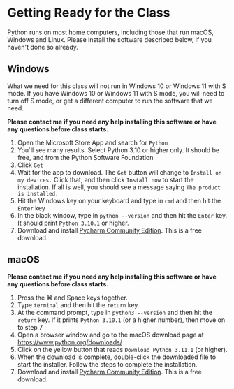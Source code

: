 # Getting Ready for the Class

Python runs on most home computers, including those that run macOS, Windows and Linux. Please install the software described below, if you haven't done so already.

## Windows

What we need for this class will not run in Windows 10 or Windows 11 with S mode. If you have Windows 10 or Windows 11 with S mode, you will need to turn off S mode, or get a different computer to run the software that we need.

**Please contact me if you need any help installing this software or have any questions before class starts.**

1.	Open the Microsoft Store App and search for `Python`
2.	You`ll see many results. Select Python 3.10 or higher only. It should be free, and from the Python Software Foundation
3.	Click `Get`
4.	Wait for the app to download. The `Get` button will change to `Install on my devices.` Click that, and then click `Install now` to start the installation. If all is well, you should see a message saying `The product is installed.`
5.	Hit the Windows key on your keyboard and type in `cmd` and then hit the `Enter` key 
6.	In the black window, type in `python --version` and then hit the `Enter` key. It should print `Python 3.10.1` or higher.
7.  Download and install [Pycharm Community Edition](https://www.jetbrains.com/pycharm/download/). This is a free download. 


## macOS

**Please contact me if you need any help installing this software or have any questions before class starts.**

1.	Press the ⌘ and Space keys together. 
2.	Type `terminal` and then hit the `return` key.
3.	At the command prompt, type in `python3 --version` and then hit the `return` key. If it prints `Python 3.10.1` (or a higher number), then move on to step 7
4.	Open a browser window and go to the macOS download page at https://www.python.org/downloads/ 
5.	Click on the yellow button that reads `Download Python 3.11.1` (or higher).
6.	When the download is complete, double-click the downloaded file to start the installer. Follow the steps to complete the installation. 
7.  Download and install [Pycharm Community Edition](https://www.jetbrains.com/pycharm/download/). This is a free download. 
